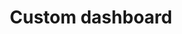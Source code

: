 ---
title: 'Custom dashboard'
sidebar_label: '[Concept] Custom dashboard'
sidebar_position: 11
hide_table_of_contents: false
---